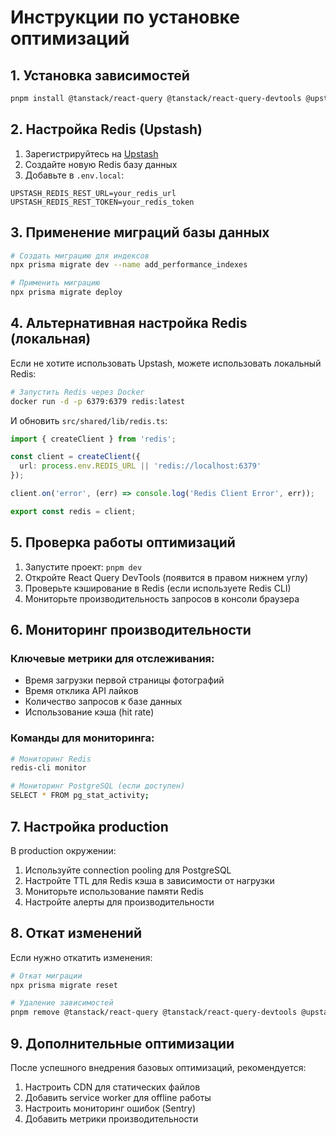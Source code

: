 # Инструкции по установке оптимизаций

## 1. Установка зависимостей

```bash
pnpm install @tanstack/react-query @tanstack/react-query-devtools @upstash/redis
```

## 2. Настройка Redis (Upstash)

1. Зарегистрируйтесь на [Upstash](https://upstash.com/)
2. Создайте новую Redis базу данных
3. Добавьте в `.env.local`:

```env
UPSTASH_REDIS_REST_URL=your_redis_url
UPSTASH_REDIS_REST_TOKEN=your_redis_token
```

## 3. Применение миграций базы данных

```bash
# Создать миграцию для индексов
npx prisma migrate dev --name add_performance_indexes

# Применить миграцию
npx prisma migrate deploy
```

## 4. Альтернативная настройка Redis (локальная)

Если не хотите использовать Upstash, можете использовать локальный Redis:

```bash
# Запустить Redis через Docker
docker run -d -p 6379:6379 redis:latest
```

И обновить `src/shared/lib/redis.ts`:

```typescript
import { createClient } from 'redis';

const client = createClient({
  url: process.env.REDIS_URL || 'redis://localhost:6379'
});

client.on('error', (err) => console.log('Redis Client Error', err));

export const redis = client;
```

## 5. Проверка работы оптимизаций

1. Запустите проект: `pnpm dev`
2. Откройте React Query DevTools (появится в правом нижнем углу)
3. Проверьте кэширование в Redis (если используете Redis CLI)
4. Мониторьте производительность запросов в консоли браузера

## 6. Мониторинг производительности

### Ключевые метрики для отслеживания:
- Время загрузки первой страницы фотографий
- Время отклика API лайков
- Количество запросов к базе данных
- Использование кэша (hit rate)

### Команды для мониторинга:
```bash
# Мониторинг Redis
redis-cli monitor

# Мониторинг PostgreSQL (если доступен)
SELECT * FROM pg_stat_activity;
```

## 7. Настройка production

В production окружении:
1. Используйте connection pooling для PostgreSQL
2. Настройте TTL для Redis кэша в зависимости от нагрузки
3. Мониторьте использование памяти Redis
4. Настройте алерты для производительности

## 8. Откат изменений

Если нужно откатить изменения:

```bash
# Откат миграции
npx prisma migrate reset

# Удаление зависимостей
pnpm remove @tanstack/react-query @tanstack/react-query-devtools @upstash/redis
```

## 9. Дополнительные оптимизации

После успешного внедрения базовых оптимизаций, рекомендуется:
1. Настроить CDN для статических файлов
2. Добавить service worker для offline работы
3. Настроить мониторинг ошибок (Sentry)
4. Добавить метрики производительности 